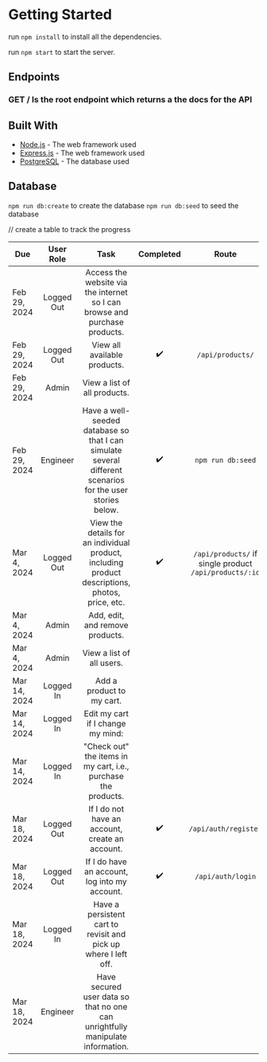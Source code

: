 # Getting Started

run `npm install` to install all the dependencies.

run `npm start` to start the server.

## Endpoints

### GET / Is the root endpoint which returns a the docs for the API

## Built With

-   [Node.js](https://nodejs.org/en/) - The web framework used
-   [Express.js](https://expressjs.com/) - The web framework used
-   [PostgreSQL](https://www.postgresql.org/) - The database used

## Database

`npm run db:create` to create the database
`npm run db:seed` to seed the database

// create a table to track the progress

| Due          | User Role  |                                                    Task                                                    |     Completed      |                         Route                          |
| ------------ | :--------: | :--------------------------------------------------------------------------------------------------------: | :----------------: | :----------------------------------------------------: |
| Feb 29, 2024 | Logged Out |                 Access the website via the internet so I can browse and purchase products.                 |                    |                                                        |
| Feb 29, 2024 | Logged Out |                                        View all available products.                                        | :heavy_check_mark: |                    `/api/products/`                    |
| Feb 29, 2024 |   Admin    |                                        View a list of all products.                                        |                    |                                                        |
| Feb 29, 2024 |  Engineer  | Have a well-seeded database so that I can simulate several different scenarios for the user stories below. | :heavy_check_mark: |                   `npm run db:seed`                    |
| Mar 4, 2024  | Logged Out |      View the details for an individual product, including product descriptions, photos, price, etc.       | :heavy_check_mark: | `/api/products/` if single product `/api/products/:id` |
| Mar 4, 2024  |   Admin    |                                      Add, edit, and remove products.                                       |                    |                                                        |
| Mar 4, 2024  |   Admin    |                                         View a list of all users.                                          |                    |                                                        |
| Mar 14, 2024 | Logged In  |                                         Add a product to my cart.                                          |                    |                                                        |
| Mar 14, 2024 | Logged In  |                                     Edit my cart if I change my mind:                                      |                    |                                                        |
| Mar 14, 2024 | Logged In  |                       "Check out" the items in my cart, i.e., purchase the products.                       |                    |                                                        |
| Mar 18, 2024 | Logged Out |                              If I do not have an account, create an account.                               | :heavy_check_mark: |                  `/api/auth/register`                  |
| Mar 18, 2024 | Logged Out |                               If I do have an account, log into my account.                                | :heavy_check_mark: |                   `/api/auth/login`                    |
| Mar 18, 2024 | Logged In  |                      Have a persistent cart to revisit and pick up where I left off.                       |                    |                                                        |
| Mar 18, 2024 |  Engineer  |               Have secured user data so that no one can unrightfully manipulate information.               |                    |                                                        |
